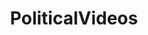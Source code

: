 ---
title: PoliticalVideos
crosslinks:
- autotldr
- me_irl
- youtubefactsbot
- SethKaperDale
- FrenchWestIndies
- television
- news
- UtricksBlog
- askphilosophy
- LibertyTV
- JordanPeterson
- mealtimevideos
- botwatch
- youtubot
- gaybros
- AMAAggregator
- PoliticalVideo
- conspiracy
- Republican
- ahmadiyya
---
